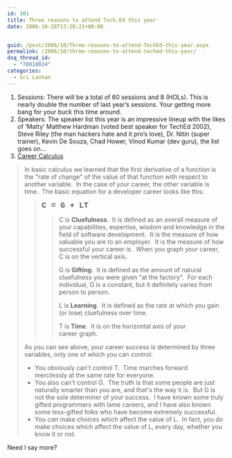 ```yaml
---
id: 101
title: Three reasons to attend Tech.Ed this year
date: 2006-10-20T13:28:21+00:00


guid: /post/2006/10/Three-reasons-to-attend-TechEd-this-year.aspx
permalink: /2006/10/three-reasons-to-attend-teched-this-year/
dsq_thread_id:
  - "78018024"
categories:
  - Sri Lankan
---
```

<ol>
<li>Sessions: There will be a total of 60 sessions and 8 (HOLs). This is nearly double the number of last year&rsquo;s sessions. Your getting more bang for your buck this time around.</li>
<li>Speakers: The speaker list this year is an impressive lineup with the likes of &lsquo;Matty&rsquo; Matthew Hardman (voted best speaker for TechEd 2002), Steve Riley (the man hackers hate and it pro&rsquo;s love), Dr. Nitin (super trainer), Kevin De Souza, Chad Hower, Vinod Kumar (dev guru), the list goes on&hellip;</li>
<li><a href="http://software.ericsink.com/Career_Calculus.html">Career Calculus</a></li></ol>
<blockquote>
<p>In basic calculus we learned that the first derivative of a function is the "rate of change" of the value of that function with respect to another variable.&nbsp; In the case of your career, the other variable is time.&nbsp; The basic equation for a developer career looks like this:</p>
<blockquote dir="ltr" style="MARGIN-RIGHT: 0px">
<p><font face="Courier New,Courier,monospace" size="4"><strong>C = G + LT</strong></font></p>
<blockquote dir="ltr" style="MARGIN-RIGHT: 0px">
<p>C is <strong>Cluefulness</strong>.&nbsp; It is defined as an overall measure of your capabilities, expertise, wisdom and knowledge in the field of software development.&nbsp; It is the measure of how valuable you are to an employer.&nbsp; It is the measure of how successful your career is.&nbsp; When you graph your career, C is on the vertical axis.</p>
<p>G is <strong>Gifting</strong>.&nbsp; It is defined as the amount of natural cluefulness you were given "at the factory".&nbsp;&nbsp;For&nbsp;each individual, G&nbsp;is a constant,&nbsp;but it definitely&nbsp;varies from person to person.</p>
<p>L is <strong>Learning</strong>.&nbsp; It is defined as the&nbsp;rate at which you&nbsp;gain (or lose) cluefulness over time.</p>
<p>T is <strong>Time</strong>.&nbsp; It is&nbsp;on the horizontal&nbsp;axis of&nbsp;your career&nbsp;graph.</p></blockquote></blockquote>
<p>As you can see above, your career success is determined by three variables, only one of which you can control:</p>
<ul>
<li>You obviously can't control T.&nbsp;&nbsp;Time marches forward mercilessly&nbsp;at the same rate for everyone.<br />
<li>You also can't control G.&nbsp; The truth is that some people are just naturally smarter than you are, and that's the way it is.&nbsp; But G is not the sole determiner of your success.&nbsp; I have known some truly gifted programmers with lame careers,&nbsp;and I have also known some less-gifted folks who have become extremely successful.<br />
<li>You <em>can</em> make choices which affect the value of L.&nbsp; In fact, you <em>do</em> make choices which affect the value of L, every day, whether you know it or not. </li></ul></blockquote>
<p>Need I say more?</p>